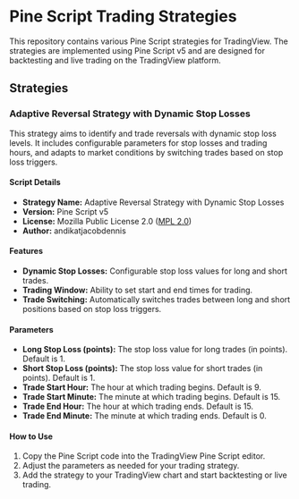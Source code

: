 # Pine Script Trading Strategies

This repository contains various Pine Script strategies for TradingView. The strategies are implemented using Pine Script v5 and are designed for backtesting and live trading on the TradingView platform.

## Strategies

### Adaptive Reversal Strategy with Dynamic Stop Losses

This strategy aims to identify and trade reversals with dynamic stop loss levels. It includes configurable parameters for stop losses and trading hours, and adapts to market conditions by switching trades based on stop loss triggers.

#### Script Details

- **Strategy Name:** Adaptive Reversal Strategy with Dynamic Stop Losses
- **Version:** Pine Script v5
- **License:** Mozilla Public License 2.0 ([MPL 2.0](https://mozilla.org/MPL/2.0/))
- **Author:** andikatjacobdennis

#### Features

- **Dynamic Stop Losses:** Configurable stop loss values for long and short trades.
- **Trading Window:** Ability to set start and end times for trading.
- **Trade Switching:** Automatically switches trades between long and short positions based on stop loss triggers.

#### Parameters

- **Long Stop Loss (points):** The stop loss value for long trades (in points). Default is 1.
- **Short Stop Loss (points):** The stop loss value for short trades (in points). Default is 1.
- **Trade Start Hour:** The hour at which trading begins. Default is 9.
- **Trade Start Minute:** The minute at which trading begins. Default is 15.
- **Trade End Hour:** The hour at which trading ends. Default is 15.
- **Trade End Minute:** The minute at which trading ends. Default is 0.

#### How to Use

1. Copy the Pine Script code into the TradingView Pine Script editor.
2. Adjust the parameters as needed for your trading strategy.
3. Add the strategy to your TradingView chart and start backtesting or live trading.

